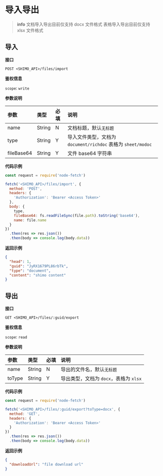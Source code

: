 # 导入导出

> **info**
> 文档导入导出目前仅支持 docx 文件格式
> 表格导入导出目前仅支持 xlsx 文件格式

## 导入

**接口**

`POST <SHIMO_API>/files/import`

**鉴权信息**

`scope`: `write`

**参数说明**

| 参数      | 类型   | 必填 | 说明 |
| :------- | :----- | :-- | :-- |
| name | String | N   | 文档标题，默认`无标题` |
| type | String | Y   | 导入文件类型，文档为 `document/richdoc` 表格为 `sheet/modoc` |
| fileBase64 | String | Y   | 文件 base64 字符串 |

**代码示例**

```js
const request = require('node-fetch')

fetch('<SHIMO_API>/files/import', {
  method: 'POST',
  headers: {
    'Authorization': 'Bearer <Access Token>'
  },
  body: {
    type,
    fileBase64: fs.readFileSync(file.path).toString('base64'),
    name: file.name
  }
})
  .then(res => res.json())
  .then(body => console.log(body.data))
```

**返回示例**

```json
{
  "head": 1,
  "guid": "JyRX1679PL86rbTk",
  "type": "document",
  "content": "shimo content"
}
```

## 导出

**接口**

`GET <SHIMO_API>/files/:guid/export`

**鉴权信息**

`scope`: `read`

**参数说明**

| 参数      | 类型   | 必填 | 说明 |
| :------- | :----- | :-- | :-- |
| name | String | N   | 导出的文件名，默认`无标题` |
| toType | String | Y  | 导出类型，文档为 `docx`，表格为 `xlsx` |

**代码示例**

```js
const request = require('node-fetch')

fetch('<SHIMO_API>/files/:guid/export?toType=docx', {
  method: 'GET',
  headers: {
    'Authorization': 'Bearer <Access Token>'
  }
})
  .then(res => res.json())
  .then(body => console.log(body.data))
```

**返回示例**

```json
{
  "downloadUrl": "file download url"
}
```
